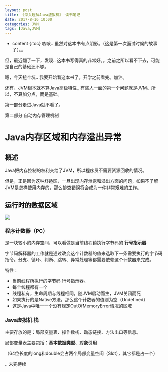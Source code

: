 ```yaml
---
layout: post
title: 《深入理解Java虚拟机》-读书笔记
date: 2017-8-16 10:00
categories: JVM
tags: [Java,JVM]
---
```


* content
{:toc} 
咳咳.. 虽然对这本书有点阴影。（这是第一次面试时候的故事了）。。

但，最近翻了一下，发现.. 这本书写得真的非常好。。之前之所以看不下去，可能是自己的基础还不够。

嗯，今天挖个坑.. 我要开始看这本书了，开学之前看完。加油。

还有，JVM根本就不算Java高级特性.. 有些人一面的第一个问题就是JVM。所以，不算加分点，而是基础。

第一部分走进Java就不看了。

第二部分 自动内存管理机制

# Java内存区域和内存溢出异常

## 概述

Java把内存控制的权利交给了JVM，所以程序员不需要资源回收的情况。

但是，正是因为这种舒适区，一旦出现内存泄露和溢出方面的问题，如果不了解JVM是怎样使用内存的，那么排查错误将会成为一件非常艰难的工作。

## 运行时的数据区域

![](http://img.blog.csdn.net/20160422164641652)

### 程序计数器（PC）

是一块较小的内存空间，可以看做是当前线程锁执行字节码的 **行号指示器**

字节码解释器的工作就是通过改变这个计数器的值来选取下一条需要执行的字节码指令。分支、循环、判断、跳转、异常处理等都需要依赖这个计数器来完成。

特性：

- 当前线程所执行的字节码 行号指示器。
- 每个线程都有一个
- 线程私有，生命周期与线程相同，随JVM启动而生，JVM关闭而死
- 如果执行的是Native方法，那么这个计数器的值则为空（Undefined）
- 这是Java中唯一一个没有规定OutOfMemoryError情况的区域

### Java虚拟机 **栈**

主要存放的是：局部变量表、操作数栈、动态链接、方法出口等信息。

局部变量表主要包括：**基本数据类型**、**对象引用**  

（64位长度的long和double会占两个局部变量空间（Slot），其它都是占一个）

.. 未完待续























